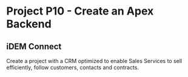 # Project P10 - Create an Apex Backend


## iDEM Connect

Create a project with a CRM optimized to enable Sales Services to sell efficiently, follow customers, contacts and contracts.